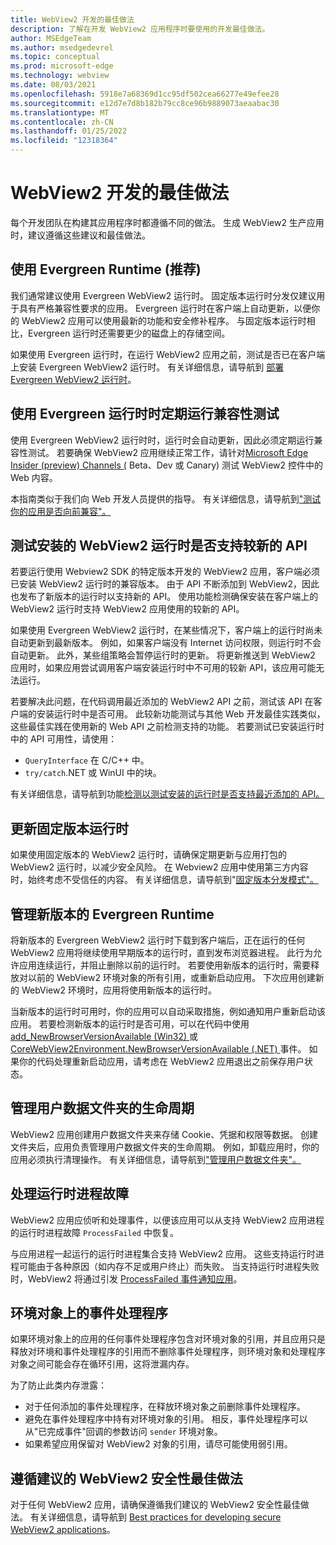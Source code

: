 ```yaml
---
title: WebView2 开发的最佳做法
description: 了解在开发 WebView2 应用程序时要使用的开发最佳做法。
author: MSEdgeTeam
ms.author: msedgedevrel
ms.topic: conceptual
ms.prod: microsoft-edge
ms.technology: webview
ms.date: 08/03/2021
ms.openlocfilehash: 5918e7a68369d1cc95df502cea66277e49efee28
ms.sourcegitcommit: e12d7e7d8b182b79cc8ce96b9889073aeaabac30
ms.translationtype: MT
ms.contentlocale: zh-CN
ms.lasthandoff: 01/25/2022
ms.locfileid: "12318364"
---
```

# <a name="webview2-development-best-practices"></a>WebView2 开发的最佳做法

每个开发团队在构建其应用程序时都遵循不同的做法。  生成 WebView2 生产应用时，建议遵循这些建议和最佳做法。


<!-- ====================================================================== -->
## <a name="use-the-evergreen-runtime-recommended"></a>使用 Evergreen Runtime (推荐) 

我们通常建议使用 Evergreen WebView2 运行时。  固定版本运行时分发仅建议用于具有严格兼容性要求的应用。  Evergreen 运行时在客户端上自动更新，以便你的 WebView2 应用可以使用最新的功能和安全修补程序。  与固定版本运行时相比，Evergreen 运行时还需要更少的磁盘上的存储空间。

如果使用 Evergreen 运行时，在运行 WebView2 应用之前，测试是否已在客户端上安装 Evergreen WebView2 运行时。  有关详细信息，请导航到 [部署 Evergreen WebView2 运行时](../concepts/distribution.md#deploying-the-evergreen-webview2-runtime)。


<!-- ====================================================================== -->
## <a name="run-compatibility-tests-regularly-when-using-the-evergreen-runtime"></a>使用 Evergreen 运行时时定期运行兼容性测试

使用 Evergreen WebView2 运行时时，运行时会自动更新，因此必须定期运行兼容性测试。  若要确保 WebView2 应用继续正常工作，请针对[Microsoft Edge Insider (preview) Channels (](https://www.microsoftedgeinsider.com/download) Beta、Dev 或 Canary) 测试 WebView2 控件中的 Web 内容。

本指南类似于我们向 Web 开发人员提供的指导。  有关详细信息，请导航到["测试你的应用是否向前兼容"。](../concepts/distribution.md#test-your-app-for-forward-compatibility)


<!-- ====================================================================== -->
## <a name="test-whether-newer-apis-are-supported-by-the-installed-webview2-runtime"></a>测试安装的 WebView2 运行时是否支持较新的 API

<!-- the main section about QueryInterface is in versioning.md; this section should be only a couple paragraphs -->

若要运行使用 Webview2 SDK 的特定版本开发的 WebView2 应用，客户端必须已安装 WebView2 运行时的兼容版本。  由于 API 不断添加到 WebView2，因此也发布了新版本的运行时以支持新的 API。  使用功能检测确保安装在客户端上的 WebView2 运行时支持 WebView2 应用使用的较新的 API。

如果使用 Evergreen WebView2 运行时，在某些情况下，客户端上的运行时尚未自动更新到最新版本。  例如，如果客户端没有 Internet 访问权限，则运行时不会自动更新。  此外，某些组策略会暂停运行时的更新。  将更新推送到 WebView2 应用时，如果应用尝试调用客户端安装运行时中不可用的较新 API，该应用可能无法运行。

若要解决此问题，在代码调用最近添加的 WebView2 API 之前，测试该 API 在客户端的安装运行时中是否可用。  此较新功能测试与其他 Web 开发最佳实践类似，这些最佳实践在使用新的 Web API 之前检测支持的功能。  若要测试已安装运行时中的 API 可用性，请使用：

*   `QueryInterface` 在 C/C++ 中。
*   `try/catch`.NET 或 WinUI 中的块。

有关详细信息，请导航到功能[检测以测试安装的运行时是否支持最近添加的 API。](../concepts/versioning.md#feature-detecting-to-test-whether-the-installed-runtime-supports-recently-added-apis)


<!-- ====================================================================== -->
## <a name="update-the-fixed-version-runtime"></a>更新固定版本运行时

如果使用固定版本的 WebView2 运行时，请确保定期更新与应用打包的 WebView2 运行时，以减少安全风险。  在 Webview2 应用中使用第三方内容时，始终考虑不受信任的内容。  有关详细信息，请导航到"[固定版本分发模式"。](../concepts/distribution.md#details-about-the-fixed-version-runtime-distribution-mode)


<!-- ====================================================================== -->
## <a name="manage-new-versions-of-the-evergreen-runtime"></a>管理新版本的 Evergreen Runtime

将新版本的 Evergreen WebView2 运行时下载到客户端后，正在运行的任何 WebView2 应用将继续使用早期版本的运行时，直到发布浏览器进程。  此行为允许应用连续运行，并阻止删除以前的运行时。  若要使用新版本的运行时，需要释放对以前的 WebView2 环境对象的所有引用，或重新启动应用。  下次应用创建新的 WebView2 环境时，应用将使用新版本的运行时。

当新版本的运行时可用时，你的应用可以自动采取措施，例如通知用户重新启动该应用。  若要检测新版本的运行时是否可用，可以在代码中使用 [add_NewBrowserVersionAvailable (Win32) ](/microsoft-edge/webview2/reference/win32/icorewebview2environment#add_newbrowserversionavailable) 或 [CoreWebView2Environment.NewBrowserVersionAvailable (.NET) ](/dotnet/api/microsoft.web.webview2.core.corewebview2environment.newbrowserversionavailable) 事件。  如果你的代码处理重新启动应用，请考虑在 WebView2 应用退出之前保存用户状态。

<!-- are the Ref links enough, or link to a regular article or article subsection? -->


<!-- ====================================================================== -->
## <a name="manage-the-lifetime-of-the-user-data-folder"></a>管理用户数据文件夹的生命周期

WebView2 应用创建用户数据文件夹来存储 Cookie、凭据和权限等数据。  创建文件夹后，应用负责管理用户数据文件夹的生命周期。  例如，卸载应用时，你的应用必须执行清理操作。  有关详细信息，请导航到["管理用户数据文件夹"。](../concepts/user-data-folder.md)


<!-- ====================================================================== -->
## <a name="handle-runtime-process-failures"></a>处理运行时进程故障

WebView2 应用应侦听和处理事件，以便该应用可以从支持 WebView2 应用进程的运行时进程故障 `ProcessFailed` 中恢复。

与应用进程一起运行的运行时进程集合支持 WebView2 应用。  这些支持运行时进程可能由于各种原因（如内存不足或用户终止）而失败。  当支持运行时进程失败时，WebView2 将通过引发 [ProcessFailed 事件通知应用](/microsoft-edge/webview2/reference/win32/icorewebview2processfailedeventargs)。

<!-- is the Ref link enough, or link to a long section in regular docs? -->


<!-- ====================================================================== -->
## <a name="event-handlers-on-the-environment-object"></a>环境对象上的事件处理程序

如果环境对象上的应用的任何事件处理程序包含对环境对象的[](/microsoft-edge/webview2/reference/win32/webview2-idl#createcorewebview2environment)引用，并且应用只是释放对环境和事件处理程序的引用而不删除事件处理程序，则环境对象和处理程序对象之间可能会存在循环引用，这将泄漏内存。

为了防止此类内存泄露：
*  对于任何添加的事件处理程序，在释放环境对象之前删除事件处理程序。
*  避免在事件处理程序中持有对环境对象的引用。  相反，事件处理程序可以从"已完成事件"回调的参数访问 `sender` 环境对象。
*  如果希望应用保留对 WebView2 对象的引用，请尽可能使用弱引用。


<!-- ====================================================================== -->
## <a name="follow-recommended-webview2-security-best-practices"></a>遵循建议的 WebView2 安全性最佳做法

对于任何 WebView2 应用，请确保遵循我们建议的 WebView2 安全性最佳做法。  有关详细信息，请导航到 [Best practices for developing secure WebView2 applications](../concepts/security.md)。

